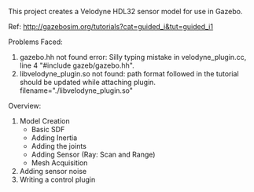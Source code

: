 This project creates a Velodyne HDL32 sensor model for use in Gazebo.

Ref: http://gazebosim.org/tutorials?cat=guided_i&tut=guided_i1 

Problems Faced:
  1. gazebo.hh not found error: Silly typing mistake in velodyne_plugin.cc, line 4 "#include gazeb/gazebo.hh".
  2. libvelodyne_plugin.so not found: path format followed in the tutorial should be updated while attaching plugin. filename="./libvelodyne_plugin.so"
  
	
	
Overview:

1. Model Creation
	- Basic SDF
	- Adding Inertia
	- Adding the joints
	- Adding Sensor (Ray: Scan and Range)
	- Mesh Acquisition
2. Adding sensor noise
3. Writing a control plugin
